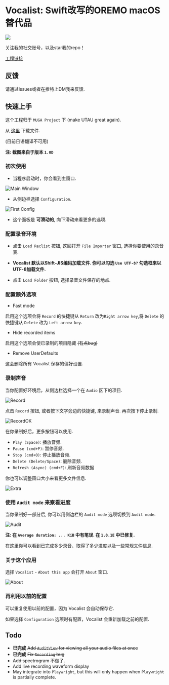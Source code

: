 # Vocalist: Swift改写的OREMO macOS替代品

![](image/dist.png)

关注我的社交账号，以及star我的repo！

[工程链接](https://github.com/ookamitai/Vocalist)

## 反馈

请通过Issues或者在推特上DM我来反馈.

## 快速上手

这个工程归于 `MUGA Project` 下 (make UTAU great again).  

从 [这里](https://github.com/ookamitai/Vocalist/releases/) 下载文件.

(目前日语翻译不可用)

**注: 截图来自于版本 `1.0D`**

### 初次使用

- 当程序启动时，你会看到主窗口.

![Main Window](image/first_open.png)

- 从侧边栏选择 `Configuration`.

![First Config](image/first_config.png)

- 这个面板是 **可滑动的**, 向下滑动来看更多的选项.

### 配置录音环境

- 点击 `Load Reclist` 按钮, 这回打开 `File Importer` 窗口, 选择你要使用的录音表.

- **Vocalist 默认以Shift-JIS编码加载文件. 你可以勾选 `Use UTF-8?` 勾选框来以UTF-8加载文件.**

- 点击 `Load Folder` 按钮, 选择录音文件保存的地点.

### 配置额外选项

- Fast mode

启用这个选项会将 `Record` 的快捷键从 `Return` 改为`Right arrow key`,将 `Delete` 的快捷键从 `Delete` 改为 `Left arrow key`.

- Hide recorded items

启用这个选项会使已录制的项目隐藏 ~~(有点bug)~~

- Remove UserDefaults

这会删除所有 Vocalist 保存的偏好设置.

### 录制声音

当你配置好环境后，从侧边栏选择一个在 `Audio` 区下的项目.

![Record](image/record.png)

点击 `Record` 按钮, 或者按下文字旁边的快捷键, 来录制声音. 再次按下停止录制.

![RecordOK](image/record_ok.png)

在你录制好后，更多按钮可以使用.  

- `Play (Space)`: 播放音频.
- `Pause (cmd+P)`: 暂停音频.
- `Stop (cmd+O)`: 停止播放音频.
- `Delete (Delete/Space)`: 删除音频.
- `Refresh (Async) (cmd+F)`: 刷新音频数据

你也可以调整窗口大小来看更多文件信息.

![Extra](image/extra.png)

### 使用 `Audit mode` 来察看进度

当你录制好一部分后, 你可以用侧边栏的 `Audit mode` 选项切换到 `Audit mode`.

![Audit](image/audit.png)

**注: 在 `Average duration: ... KiB` 中有笔误. 在 `1.0.1E` 中已修复.**

在这里你可以看到已完成多少录音、取得了多少进度以及一些常规文件信息.

### 关于这个应用

选择 `Vocalist` - `About this app` 会打开 `About` 窗口.

![About](image/about.png)

### 再利用以前的配置

可以重复使用以前的配置，因为 Vocalist 会自动保存它.

如果选择 `Configuration` 选项时有配置，Vocalist 会重新加载之前的配置.

## Todo
- **已完成** ~~Add `AuditView` for viewing all your audio files at once~~
- **已完成** ~~Fix `Recording` bug~~
- ~~Add spectrogram~~ 不做了.
- Add live recording waveform display
- May integrate into `Playwright`, but this will only happen when `Playwright` is partially complete.
